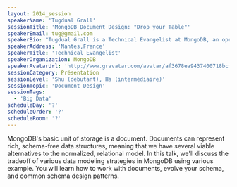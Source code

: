 ```yaml
---
layout: 2014_session
speakerName: 'Tugdual Grall'
sessionTitle: 'MongoDB Document Design: "Drop your Table"'
speakerEmail: tug@gmail.com
speakerBio: "Tugdual Grall is a Technical Evangelist at MongoDB, an open source advocate and a passionate developer. He currently works with the European developer communities and Mongo Partners to ease the NoSQL adoption.\n\nBefore joining MongoDB, Tug was working as Technical Evangelist at Couchbase. Earlier Tug was CTO of eXo the company behind the revolutionary online development tools Cloud-IDE and the open source social platform eXo Platform. Earlier Tugdual has work as Product Manager and Developer on the Oracle Middleware focusing on Java EE platform.\n\nTugdual is Co-Founder of the Nantes JUG (Java User Group) that holds since 2008 monthly meeting about Java ecosystem. Tugdual also writes a blog available at http://tugdualgrall.blogspot.com and available @tgrall"
speakerAddress: 'Nantes,France'
speakerTitle: 'Technical Evangelist'
speakerOrganization: MongoDB
speakerAvatarUrl: 'http://www.gravatar.com/avatar/af3678ea9437400718bcf36798d89ac0?size=200&default=mm'
sessionCategory: Présentation
sessionLevel: 'Shu (débutant), Ha (intermédiaire)'
sessionTopic: 'Document Design'
sessionTags:
  - 'Big Data'
scheduleDay: '?'
scheduleOrder: '?'
scheduleRoom: '?'
---
```


MongoDB's basic unit of storage is a document. Documents can represent rich, schema-free data structures, meaning that we have several viable alternatives to the normalized, relational model. In this talk, we'll discuss the tradeoff of various data modeling strategies in MongoDB using various example. You will learn how to work with documents, evolve your schema, and common schema design patterns.
